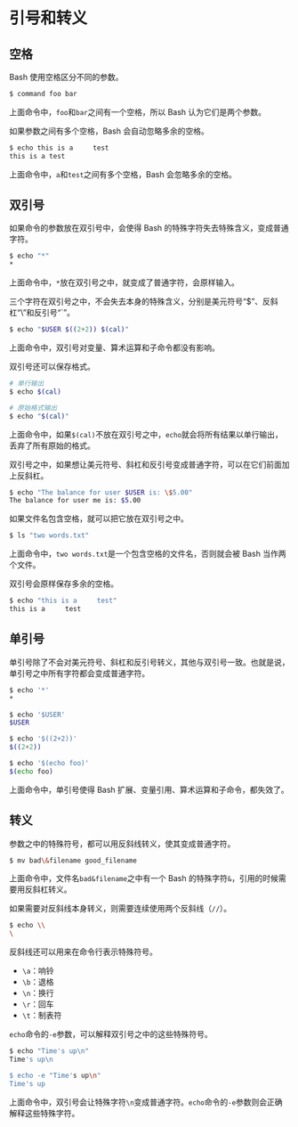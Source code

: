 # 引号和转义

## 空格

Bash 使用空格区分不同的参数。

```bash
$ command foo bar
```

上面命令中，`foo`和`bar`之间有一个空格，所以 Bash 认为它们是两个参数。

如果参数之间有多个空格，Bash 会自动忽略多余的空格。

```bash
$ echo this is a     test
this is a test
```

上面命令中，`a`和`test`之间有多个空格，Bash 会忽略多余的空格。

## 双引号

如果命令的参数放在双引号中，会使得 Bash 的特殊字符失去特殊含义，变成普通字符。

```bash
$ echo "*"
*
```

上面命令中，`*`放在双引号之中，就变成了普通字符，会原样输入。

三个字符在双引号之中，不会失去本身的特殊含义，分别是美元符号“$”、反斜杠“\”和反引号“\`”。

```bash
$ echo "$USER $((2+2)) $(cal)"
```

上面命令中，双引号对变量、算术运算和子命令都没有影响。

双引号还可以保存格式。

```bash
# 单行输出
$ echo $(cal)

# 原始格式输出
$ echo "$(cal)"
```

上面命令中，如果`$(cal)`不放在双引号之中，`echo`就会将所有结果以单行输出，丢弃了所有原始的格式。

双引号之中，如果想让美元符号、斜杠和反引号变成普通字符，可以在它们前面加上反斜杠。

```bash
$ echo "The balance for user $USER is: \$5.00"
The balance for user me is: $5.00
```

如果文件名包含空格，就可以把它放在双引号之中。

```bash
$ ls "two words.txt"
```

上面命令中，`two words.txt`是一个包含空格的文件名，否则就会被 Bash 当作两个文件。

双引号会原样保存多余的空格。

```bash
$ echo "this is a     test"
this is a     test
```

## 单引号

单引号除了不会对美元符号、斜杠和反引号转义，其他与双引号一致。也就是说，单引号之中所有字符都会变成普通字符。

```bash
$ echo '*'
*

$ echo '$USER'
$USER

$ echo '$((2+2))'
$((2+2))

$ echo '$(echo foo)'
$(echo foo)
```

上面命令中，单引号使得 Bash 扩展、变量引用、算术运算和子命令，都失效了。

## 转义

参数之中的特殊符号，都可以用反斜线转义，使其变成普通字符。

```bash
$ mv bad\&filename good_filename
```

上面命令中，文件名`bad&filename`之中有一个 Bash 的特殊字符`&`，引用的时候需要用反斜杠转义。

如果需要对反斜线本身转义，则需要连续使用两个反斜线（`//`）。

```bash
$ echo \\
\
```

反斜线还可以用来在命令行表示特殊符号。

- `\a`：响铃
- `\b`：退格
- `\n`：换行
- `\r`：回车
- `\t`：制表符

`echo`命令的`-e`参数，可以解释双引号之中的这些特殊符号。

```bash
$ echo "Time's up\n"
Time's up\n

$ echo -e "Time's up\n"
Time's up

```

上面命令中，双引号会让特殊字符`\n`变成普通字符。`echo`命令的`-e`参数则会正确解释这些特殊字符。

